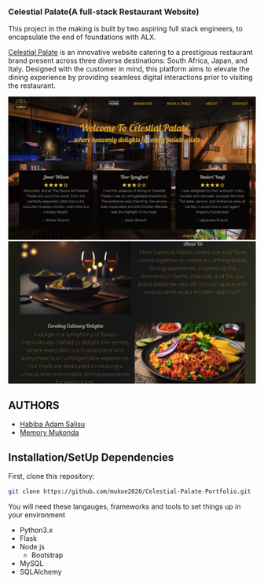 ### Celestial Palate(A full-stack Restaurant Website)
This project in the making is built by two aspiring full stack engineers, to encapsulate the end of foundations with ALX.

[Celestial Palate](https://celestial.tophabiba.tech/public/) is an innovative website catering to a prestigious restaurant brand present across three diverse destinations: South Africa, Japan, and Italy. Designed with the customer in mind, this platform aims to elevate the dining experience by providing seamless digital interactions prior to visiting the restaurant.

![Alt Text](r_images/celestial.jpeg)
![Alt Text](r_images/celestial2.jpeg)


## AUTHORS
* [Habiba Adam Salisu](https://www.linkedin.com/in/habiba-adam-salisu-570555267/)
* [Memory Mukonda](https://www.linkedin.com/in/memory-mukonda-39ba06248/)

## Installation/SetUp Dependencies
First, clone this repository:
```bash
git clone https://github.com/mukoe2020/Celestial-Palate-Portfolio.git
```
You will need these langauges, frameworks and tools to set things up in your environment

* Python3.x
* Flask
* Node js
  - Bootstrap
* MySQL
* SQLAlchemy

